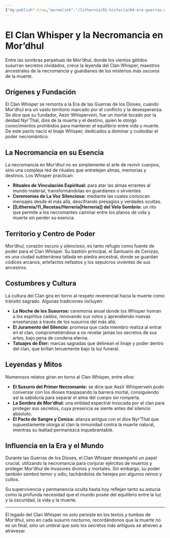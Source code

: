 ```yaml
---
{"dg-publish":true,"permalink":"/lithernia/01-historia/04-era-guerras-dioses/el-clan-whisper-y-la-necromancia-en-mor-dhul/","title":"Clan Whisper","tags":["lithernia","facción","necromancia","Mor'dhul"]}
---
```


# El Clan Whisper y la Necromancia en Mor’dhul

Entre las sombras perpetuas de Mor’dhul, donde los vientos gélidos susurran secretos olvidados, crece la leyenda del Clan Whisper, maestros ancestrales de la necromancia y guardianes de los misterios más oscuros de la muerte.

## Orígenes y Fundación

El Clan Whisper se remonta a la Era de las Guerras de los Dioses, cuando Mor’dhul era un vasto territorio marcado por el conflicto y la desesperanza. Se dice que su fundador, Aezir Whispervein, fue un mortal tocado por la deidad Nyr’Thal, dios de la muerte y el destino, quien le otorgó conocimientos prohibidos para mantener el equilibrio entre vida y muerte. De este pacto nació el linaje Whisper, dedicados a dominar y custodiar el poder necromántico.

## La Necromancia en su Esencia

La necromancia en Mor’dhul no es simplemente el arte de revivir cuerpos, sino una compleja red de rituales que entretejen almas, memorias y destinos. Los Whisper practican:

- **Rituales de Vinculación Espiritual:** para atar las almas errantes al mundo material, transformándolas en guardianes o sirvientes.
- **Ceremonias de La Voz Silenciosa:** mediante las cuales convocan mensajes desde el más allá, descifrando presagios y verdades ocultas.
- **[[Lithernia/11_Recetas/Herreria\|Herreria]] del Velo Sombrío:** un rito que permite a los necromantes caminar entre los planos de vida y muerte sin perder su esencia.

## Territorio y Centro de Poder

Mor’dhul, corazón oscuro y silencioso, es tanto refugio como fuente de poder para el Clan Whisper. Su bastión principal, el Santuario de Cenizas, es una ciudad subterránea tallada en piedra ancestral, donde se guardan códices arcanos, artefactos nefastos y los sepulcros vivientes de sus ancestros.

## Costumbres y Cultura

La cultura del Clan gira en torno al respeto reverencial hacia la muerte como tránsito sagrado. Algunas tradiciones incluyen:

- **La Noche de los Susurros:** ceremonia anual donde los Whisper honran a los espíritus caídos, renovando sus votos y aprendiendo nuevas enseñanzas a través de los susurros del más allá.
- **El Juramento del Silencio:** promesa que cada miembro realiza al entrar en el clan, comprometiéndose a no revelar jamás los secretos de sus artes, bajo pena de condena eterna.
- **Tatuajes de Éter:** marcas sagradas que delinean el linaje y poder dentro del clan, que brillan tenuemente bajo la luz funeral.

## Leyendas y Mitos

Numerosos relatos giran en torno al Clan Whisper, entre ellos:

- **El Susurro del Primer Necromante:** se dice que Aezir Whispervein pudo conversar con los dioses traspasando la barrera mortal, consiguiendo así la sabiduría para separar el alma del cuerpo sin romperla.
- **La Sombra de Mor’dhul:** una entidad espectral invocada por el clan para proteger sus secretos, cuya presencia se siente antes del silencio absoluto.
- **El Pacto de Sangre y Ceniza:** alianza antigua con el dios Nyr’Thal que supuestamente otorga al clan la inmunidad contra la muerte natural, mientras su lealtad permanezca inquebrantable.

## Influencia en la Era y el Mundo

Durante las Guerras de los Dioses, el Clan Whisper desempeñó un papel crucial, utilizando la necromancia para conjurar ejércitos de muertos y proteger Mor’dhul de invasores divinos y mortales. Sin embargo, su poder también sembró temor y odio, tachándolos de herejes por algunos reinos y cultos.

Su supervivencia y permanencia oculta hasta hoy reflejan tanto su astucia como la profunda necesidad que el mundo posee del equilibrio entre la luz y la oscuridad, la vida y la muerte.

---

El legado del Clan Whisper no solo persiste en los textos y tumbas de Mor’dhul, sino en cada susurro nocturno, recordándonos que la muerte no es un final, sino un umbral que solo los secretos más antiguos se atreven a atravesar.